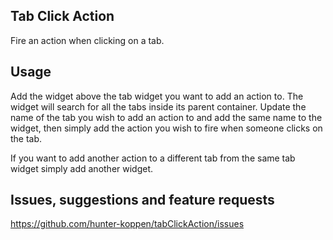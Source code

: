 ## Tab Click Action

Fire an action when clicking on a tab.

## Usage

Add the widget above the tab widget you want to add an action to. The widget will search for all the tabs inside its
parent container. Update the name of the tab you wish to add an action to and add the same name to the widget, then
simply add the action you wish to fire when someone clicks on the tab.

If you want to add another action to a different tab from the same tab widget simply add another widget.

## Issues, suggestions and feature requests

https://github.com/hunter-koppen/tabClickAction/issues
